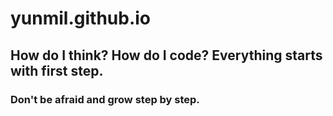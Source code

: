 # yunmil.github.io

## How do I think? How do I code? Everything starts with first step. 
### Don't be afraid and grow step by step. 
